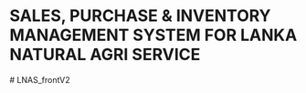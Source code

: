 # SALES, PURCHASE & INVENTORY MANAGEMENT SYSTEM FOR LANKA NATURAL AGRI SERVICE
#   L N A S _ f r o n t V 2  
 
